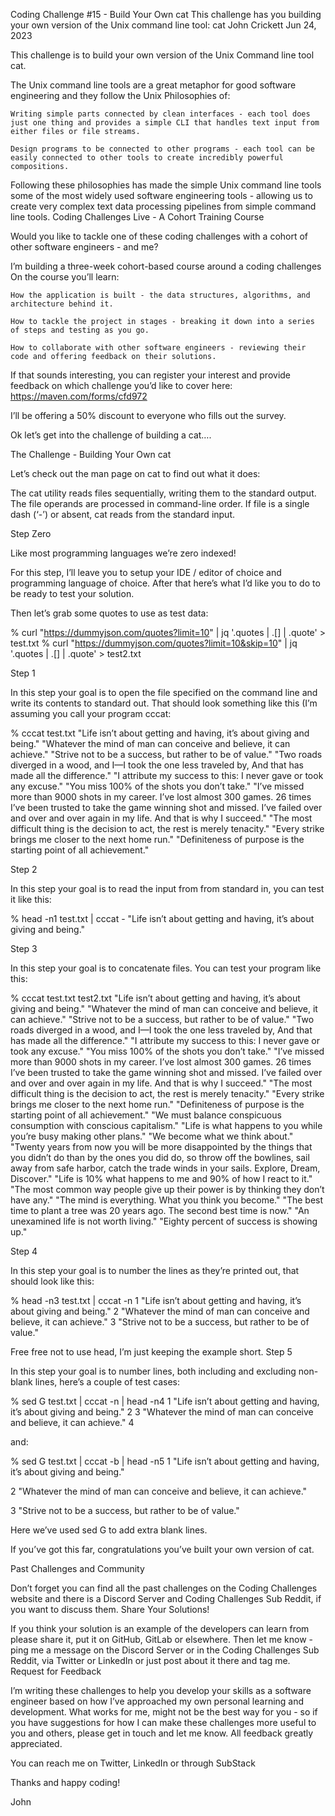Coding Challenge #15 - Build Your Own cat
This challenge has you building your own version of the Unix command line tool: cat
John Crickett
Jun 24, 2023

This challenge is to build your own version of the Unix Command line tool cat.

The Unix command line tools are a great metaphor for good software engineering and they follow the Unix Philosophies of:

    Writing simple parts connected by clean interfaces - each tool does just one thing and provides a simple CLI that handles text input from either files or file streams.

    Design programs to be connected to other programs - each tool can be easily connected to other tools to create incredibly powerful compositions.

Following these philosophies has made the simple Unix command line tools some of the most widely used software engineering tools - allowing us to create very complex text data processing pipelines from simple command line tools.
Coding Challenges Live - A Cohort Training Course

Would you like to tackle one of these coding challenges with a cohort of other software engineers - and me?

I’m building a three-week cohort-based course around a coding challenges On the course you’ll learn:

    How the application is built - the data structures, algorithms, and architecture behind it.

    How to tackle the project in stages - breaking it down into a series of steps and testing as you go.

    How to collaborate with other software engineers - reviewing their code and offering feedback on their solutions.

If that sounds interesting, you can register your interest and provide feedback on which challenge you’d like to cover here: https://maven.com/forms/cfd972

I’ll be offering a 50% discount to everyone who fills out the survey.

Ok let’s get into the challenge of building a cat….

The Challenge - Building Your Own cat

Let’s check out the man page on cat to find out what it does:

The cat utility reads files sequentially, writing them to the standard output. The file operands are processed in command-line order. If file is a single dash (‘-’) or absent, cat reads from the standard input.

Step Zero

Like most programming languages we’re zero indexed!

For this step, I’ll leave you to setup your IDE / editor of choice and programming language of choice. After that here’s what I’d like you to do to be ready to test your solution.

Then let’s grab some quotes to use as test data:

% curl "https://dummyjson.com/quotes?limit=10" | jq '.quotes | .[] | .quote' > test.txt
% curl "https://dummyjson.com/quotes?limit=10&skip=10" | jq '.quotes | .[] | .quote' > test2.txt

Step 1

In this step your goal is to open the file specified on the command line and write its contents to standard out. That should look something like this (I’m assuming you call your program cccat:

% cccat test.txt
"Life isn’t about getting and having, it’s about giving and being."
"Whatever the mind of man can conceive and believe, it can achieve."
"Strive not to be a success, but rather to be of value."
"Two roads diverged in a wood, and I—I took the one less traveled by, And that has made all the difference."
"I attribute my success to this: I never gave or took any excuse."
"You miss 100% of the shots you don’t take."
"I’ve missed more than 9000 shots in my career. I’ve lost almost 300 games. 26 times I’ve been trusted to take the game winning shot and missed. I’ve failed over and over and over again in my life. And that is why I succeed."
"The most difficult thing is the decision to act, the rest is merely tenacity."
"Every strike brings me closer to the next home run."
"Definiteness of purpose is the starting point of all achievement."

Step 2

In this step your goal is to read the input from from standard in, you can test it like this:

% head -n1 test.txt | cccat -
"Life isn’t about getting and having, it’s about giving and being."

Step 3

In this step your goal is to concatenate files. You can test your program like this:

% cccat test.txt test2.txt
"Life isn’t about getting and having, it’s about giving and being."
"Whatever the mind of man can conceive and believe, it can achieve."
"Strive not to be a success, but rather to be of value."
"Two roads diverged in a wood, and I—I took the one less traveled by, And that has made all the difference."
"I attribute my success to this: I never gave or took any excuse."
"You miss 100% of the shots you don’t take."
"I’ve missed more than 9000 shots in my career. I’ve lost almost 300 games. 26 times I’ve been trusted to take the game winning shot and missed. I’ve failed over and over and over again in my life. And that is why I succeed."
"The most difficult thing is the decision to act, the rest is merely tenacity."
"Every strike brings me closer to the next home run."
"Definiteness of purpose is the starting point of all achievement."
"We must balance conspicuous consumption with conscious capitalism."
"Life is what happens to you while you’re busy making other plans."
"We become what we think about."
"Twenty years from now you will be more disappointed by the things that you didn’t do than by the ones you did do, so throw off the bowlines, sail away from safe harbor, catch the trade winds in your sails.  Explore, Dream, Discover."
"Life is 10% what happens to me and 90% of how I react to it."
"The most common way people give up their power is by thinking they don’t have any."
"The mind is everything. What you think you become."
"The best time to plant a tree was 20 years ago. The second best time is now."
"An unexamined life is not worth living."
"Eighty percent of success is showing up."

Step 4

In this step your goal is to number the lines as they’re printed out, that should look like this:

% head -n3 test.txt | cccat -n
1  "Life isn’t about getting and having, it’s about giving and being."
2  "Whatever the mind of man can conceive and believe, it can achieve."
3  "Strive not to be a success, but rather to be of value."

Free free not to use head, I’m just keeping the example short.
Step 5

In this step your goal is to number lines, both including and excluding non-blank lines, here’s a couple of test cases:

% sed G test.txt | cccat -n | head -n4
1  "Life isn’t about getting and having, it’s about giving and being."
2
3  "Whatever the mind of man can conceive and believe, it can achieve."
4

and:

% sed G test.txt | cccat -b | head -n5
 1  "Life isn’t about getting and having, it’s about giving and being."

 2  "Whatever the mind of man can conceive and believe, it can achieve."

 3  "Strive not to be a success, but rather to be of value."

Here we’ve used sed G to add extra blank lines.

If you’ve got this far, congratulations you’ve built your own version of cat.

Past Challenges and Community

Don’t forget you can find all the past challenges on the Coding Challenges website and there is a Discord Server and Coding Challenges Sub Reddit, if you want to discuss them.
Share Your Solutions!

If you think your solution is an example of the developers can learn from please share it, put it on GitHub, GitLab or elsewhere. Then let me know - ping me a message on the Discord Server or in the Coding Challenges Sub Reddit, via Twitter or LinkedIn or just post about it there and tag me.
Request for Feedback

I’m writing these challenges to help you develop your skills as a software engineer based on how I’ve approached my own personal learning and development. What works for me, might not be the best way for you - so if you have suggestions for how I can make these challenges more useful to you and others, please get in touch and let me know. All feedback greatly appreciated.

You can reach me on Twitter, LinkedIn or through SubStack

Thanks and happy coding!

John